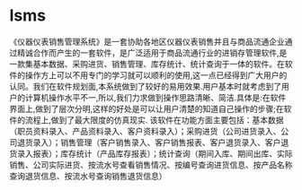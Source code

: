 # Isms
 《仪器仪表销售管理系统》是一套协助各地区仪器仪表销售并且与商品流通企业通过精诚合作而产生的一套软件，是广泛适用于商品流通行业的进销存管理软件,是一款集基本数据、采购进货、销售管理、库存统计、统计查询于一体的软件。在软件的操作方上可以不用专门的学习就可以顺利的使用,这一点已经得到广大用户的认同。我们在软件规划面,本系统做到了较好的易用效果.用户基本时就考虑到了用户的计算机操作水平不一,所以,我们力求做到操作思路清晰、简洁.具体是:在软件界面上,做到了层次分明,这样的好处是可以让用户清楚的知道自己操作的步骤;在软件的流程上,做到了最大限度的仿真现实.  该软件在功能方面主要包括：基本数据（职员资料录入、产品资料录入、客户资料录入）；采购进货（公司进货录入、公司退货录入）；销售管理（客户销售录入、客户销售报表、客户退货录入、客户退货录入报表）；库存统计（产品库存报表）；统计查询（期间入库、期间出库、实际销售、公司实际进货、按流水号查看销售情况、按编号查询进货信息、按产品名称查询退货信息、按流水号查询销售退货信息）
